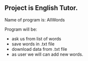 Project is English Tutor.
---------------------------
Name of program is: AllWords	
 
Program will be:
- ask us from list of words
- save words in .txt file
- download data from .txt file
- as user we will can add new words.

